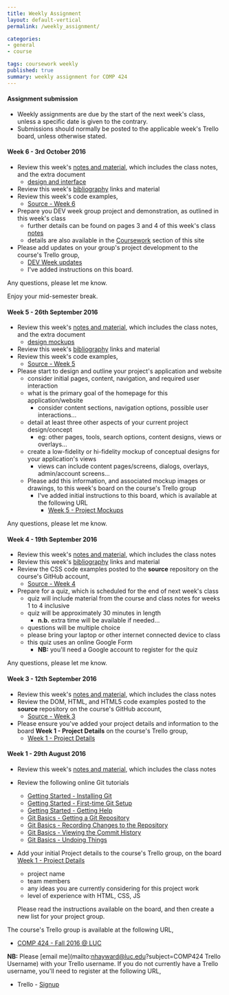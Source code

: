 ```yaml
---
title: Weekly Assignment
layout: default-vertical
permalink: /weekly_assignment/

categories:
- general
- course

tags: coursework weekly
published: true
summary: weekly assignment for COMP 424
---
```


#### Assignment submission
* Weekly assignments are due by the start of the next week's class, unless a specific date is given to the contrary.
* Submissions should normally be posted to the applicable week's Trello board, unless otherwise stated.

<!--
#### Week 15 - 3rd December 2015

* Please complete your group's final project report
* Further details can be found in the following outline
  * [Final Report Outline](/assets/docs/COMP388424-FinalReportOutline-2015.pdf)
* Report must be submitted by 6.45pm on Thursday 10th December 2015
   * send a PDF copy to [nhayward@luc.edu](mailto:nhayward@luc.edu?subject=COMP424 - Final Report) and Cc [ancientlives@gmail.com](mailto:ancientlives@gmail.com?subject=COMP424 - Final Report)

Any questions, please let me know.

#### Week 13 - 19th November 2015

* Review this week's [notes and material](/notes), which includes the class notes
* Review this week's [bibliography](/bibliography) links and material
* Please prepare your group's project presentation for Thursday 3rd December
  * as detailed in previous classes, this presentation should be an outline of your final group project
  * please consult the [coursework](/coursework) page for further details

#### Week 12 - 12th November 2015

* Review this week's [notes and material](/notes), which includes the class notes
* Review this week's [bibliography](/bibliography) links and material
* Review this week's examples on the course GitHub repository, [source](https://github.com/csteach424/source/tree/master/2015/week12)
* Please create a list on the [Week 12 - Final Plan](https://trello.com/b/ppaLH5uV/week-12-final-plan) Trello board for your group, and add the following details,
  * please add a brief plan and outline for your group's remaining work
  * this should include any work that is planned towards your group's final project presentation
    * this may include development, research, design, testing, and so on
  * please also include an outline of planned contribution from each group member
* Please continue project design and development for the end of semester final presentation and report
* Please contribute to this week's class discussion on Slack, **week12-discussion**, by adding the following information,
  * choose two favourite data visualistions you've recently seen in an article, website...
  * why did you choose these visualisations?
  * what did you like or dislike about each visualisation?
  * outline the underlying data source, for example a census or opinion poll, geographical data, and so on
  * did the visualisation help improve understanding of the data?

Any questions, please let me know.

#### Week 11 - 5th November 2015

* Review this week's [notes and material](/notes), which includes the class notes
* Review this week's [bibliography](/bibliography) links and material
* Review this week's examples on the course GitHub repository, [source](https://github.com/csteach424/source/tree/master/2015/week11)
* Prepare for a quiz, which is scheduled for next week's class
  * quiz will include material from the course and class notes for weeks 4, 5, 10, and 11
  * quiz will be approximately 45 minutes in length
  * questions will be multiple choice
  * please bring your laptop or other internet connected device to class

#### Week 10 - 29th October 2015

* Review this week's [notes and material](/notes), which includes the class notes
* Review this week's [bibliography](/bibliography) links and material
* Review this week's examples on the course GitHub repository, [source](https://github.com/csteach424/source/tree/master/2015/week10)
* Please create a list on the [Week 10 - Patterns](https://trello.com/b/Knf2ykhU/week-10-patterns) Trello board for your group, and add the following details,
  * examples of interaction within your site that would benefit from using jQuery's Deferred object
  * other events or requests within your site that would also benefit from jQuery's Deferred object
  * **NB:** it is not necessary to detail every instance of the above usage within your site. For example, if you have event handlers for buttons, it is not necessary to detail every single button that would benefit from the Deferred object. Where there is replication of usage, one example will suffice.
* Please contribute to this week's class discussion on Slack, **week10-discussion**, for the website, [Momotaro Chicago](http://www.momotarochicago.com/)
  * please consider this site's overall aesthetics, graphics, and general images
  * does the form match the intended function?
  * is it a useful website for its intended target, a restaurant?
  * what would you change in the site's design and usage, and why?

Any questions, please let me know.

#### Week 9 - 22nd October 2015

* Complete the following peer review forms for the DEV Week projects and presentations
  * [Group 9 - Crazy Traffic](https://docs.google.com/forms/d/1XGHLkvFaXExVXY8k92GwAJkU6vu90_Xo0k95wtisewk/viewform)
  * [Group 10 - CruiseBod](https://docs.google.com/forms/d/1F9bIzNRu7Q575jeA9AMsYQifcpQIQ-2raVN2AjQyS8U/viewform)
  * [Group 11 - Ride My Bike](https://docs.google.com/forms/d/1-5g-tUKKosyRGVBfmoyrrbAq72Tq1YTP15IBRqSpo4s/viewform)
* Complete these peer review forms by **Wednesday 28th October**
* Please continue to use the Slack channel, week8-review, for posting any questions, comments, or other information regarding these peer reviews for the DEV Week
* **Team members for Groups 9, 10, & 11**
  * please send your completed DEV Week presentation and code to myself @ [ancientlives@gmail.com](mailto:ancientlives@gmail.com?subject=Week 9 Dev week)
  * please ensure all Trello boards are up to date for this DEV Week work and presentations
* Review this week's [notes and material](/notes), which includes the class notes
* Review this week's [bibliography](/bibliography) links and material
* Review this week's examples on the course GitHub repository, [source](https://github.com/csteach424/source/tree/master/2015/week9)
* Please contribute to this week's class discussion on Slack, **week9-discussion**, for the website, [The Louvre](http://www.louvre.fr/en/)
  * please consider this site's presentation of media, and its organisation and structure
  * how does the site present its cultural assets to help engage with users and visitors?
  * consider data organisation, and the available search and filter options?
    * how easy is it to find examples of artefacts and objects within the site's catalogue?
  * how well do they manage the presentation of site resources in different natural languages?
    * eg: did you notice any difference in content, format, or options from French to English etc?

#### Week 8 - 15th October 2015

* Complete the following peer review forms for the DEV Week projects and presentations
  * [Group 1 - Team PvsNP](https://goo.gl/8d7iwL)
  * [Group 2 - Team HSS](https://goo.gl/0eL0kM)
  * [Group 3 - Team CSWD](https://goo.gl/LnBf42)
  * [Group 4 - Team DATA](https://goo.gl/r446Ap)
  * [Group 5 - Team PINNACLE (Chicago Writer's Block)](https://goo.gl/ilCNgL)
  * [Group 6 - Team PROJECT CHICAGO FIRE RESTAURANT](https://goo.gl/wVLZ3w)
  * [Group 7 - Team JAC](https://goo.gl/hllspo)
  * [Group 8 - Team PRISONERS VS TOOTH DECAY](https://goo.gl/ii5qsW)
* Complete these peer review forms by the end of **Wednesday 21st October**
* You may use the new Slack channel, **week8-review**, for posting any questions, comments, or other information regarding these peer reviews for the DEV Week.
* Please send your completed DEV Week presentation to myself and the course TA, Nema Nemati
  * share as an attachment or link on Slack
* Please share your completed DEV Week code, and any associated files or data, with myself and the course TA
  * code etc should be pushed to a repository on GitHub or Bitbucket
  * any problems with setting up or using either service, please [contact the course TA](mailto:nenemati@gmail.com?subject=COMP424 Dev Week)
* Ensure that your project group has updated all of the current Trello boards on the course' Trello organisation
  * this is up to and including the 'Week 7 - DEV week update 2' board
  * must be completed by end of Sunday 18th October 2015
* Complete the following Trello board,
  * [Week 8 - DEV Week Project Contributions](https://trello.com/b/AHjL2PiI/week-8-dev-week-project-contributions)
  * this board is **important** - it will help to establish member contributions for the DEV week project
* Please contribute to this week's class discussion on Slack, **week8-discussion**, for the website, [Werner Design Werks](http://wdw.com/)
  * consider overall aesthetics for the website, including use of typography, images...
  * consider organisation and presentation of data
  * consider website's design as a reflection of its goals
    * eg: how is the content influencing the site's design, organisation, and general layout
  * how do they use their site to engage with their users, customers, and general visitors?
    * eg: is the site a reflection of the company or a simple tool to attract attention, and so on

#### Week 6 & 7 - 1st October 2015

* Review this week's [notes and material](/notes), which includes the class notes
* Review this week's [bibliography](/bibliography) links and material
* Review this week's code examples available on the course' GitHub repository,
  * [GitHub - Week 6 code examples](https://github.com/csteach424/source/tree/master/2015/week6)
* Prepare you DEV week group project and demonstration, as outlined in this week's class
  * further details can be found on pages 3 and 4 of this week's class [notes](/assets/docs/Comp424-week6.pdf)
  * details are also available in the [Coursework](/coursework/#assessment2) section of this site
* Please add weekly updates on your group's project development to the course' Trello organisation,
  * [Week 6 updates](https://trello.com/b/Bw8QnwWK/week-6-dev-week-update-1)
  * [Week 7 updates](https://trello.com/b/mT2rkEu9/week-7-dev-week-update-2)

[Any questions, please let me know](mailto:nhayward@luc.edu?subject=DEV Week assignment).

#### Week 5 - 24th September 2015

* Review this week's [notes and material](/notes), which includes the class notes
* Review this week's [bibliography](/bibliography) links and material
* Review this week's code examples currently available on JSFiddle
  * [JSFiddle - Functions 1](http://jsfiddle.net/ancientlives/0432kzb0/)
  * [JSFiddle - Scope 1](http://jsfiddle.net/ancientlives/7wgvkjub/)
* Using the week 5 code examples available on the course' GitHub repository,
  * [GitHub - Week 5 code examples](https://github.com/csteach424/source/tree/master/2015/week5)
  * update [demo 8](https://github.com/csteach424/source/tree/master/2015/week5/demo8) to add the following,
    * additional styling to help differentiate each note in the `note-output` section
    * a delete option per note in the `note-output` section
    * a delete option for all notes in the `note-output` section
  * send this updated code to the course' TA, [Nema Nemati](mailto:nenemati@gmail.com?subject=COMP 424 - Week 5 assignment), by the start of the next class
    * either a link to the code on GitHub or Bitbucket
    * or shared via a storage service such as Drive, Dropbox, Box, or OneDrive
    * or a zipped file attached to an [email](mailto:nenemati@gmail.com?subject=COMP 424 - Week 5 assignment)
* Outline the following components of your group project's application,
  * clearly detail consistency considerations for each page and each content category
    * chosen colour schemes, and why, for each of the above
    * icons or graphics chosen per view for each of the above
    * detail how each page and content category fits into the site's overall design scheme
    * also detail how consistency is applied to improve user interaction with your site
  * please read the following brief notes on design, interface, and consistency,
    * [design interface - intro](http://csteach424.github.io/assets/docs/design-interface-intro.pdf)
    * [design consistency - basics](http://csteach424.github.io/assets/docs/design-consistency-basics.pdf)
  * Please add this information, and any associated mockups or sketches, to this week's board on the course' Trello organisation. I've added initial instructions to this board, which is available at the following URL,
    * [Week 5 - Navigation & Consistency](https://trello.com/b/rLevJUCp/week-5-navigation-consistency)
* Please contribute to this week's class discussion on Slack, **week5-discussion**, for the website, [Uniqlo](http://www.uniqlo.com/us/)
  * consider organisation of content
  * general consistency of design, colours, interaction options
  * navigation and data presentation patterns

-->

<!--
#### Week 14 - 25th April 2016

* Please complete your group's final project report
  * suggested report length between 5 and 10 pages
* Further details can be found in the following outline
  * [Final Report Outline](/assets/docs/comp424-final-report-outline.pdf)
* Report must be submitted by 4.15pm on Monday 2nd May 2016
   * send a PDF copy to [nhayward@luc.edu](mailto:nhayward@luc.edu?subject=COMP424 - Final Report)

**NB:** Don't forget to add details of each member's contributions to the project in this report. If you prefer, you may submit an individual report for this contribution outline to [nhayward@luc.edu](mailto:nhayward@luc.edu?subject=COMP424 - Individual Final Report)

#### Week 13 - 18th April 2016

* Review this week's [notes and material](/notes), which includes the class notes
* Review the Final Report Outline,
  * [course extra - final report outline](/assets/docs/comp424-final-report-outline.pdf)
* Review this week's [bibliography](/bibliography) links and material
* Review this week's examples on the course GitHub repository
  * [source](https://github.com/csteach424/source/tree/master/2016/week13)
* Please prepare your group's project presentation for Monday 25th April 2016
  * as detailed in previous classes, this presentation should be an outline of your final group project
  * please consult the [coursework](/coursework) page for further details
  * each presentation should be between 5 and 10 minutes in length

If there are any special hardware or software requirements for next week's presentation, please let me know before Monday 25th April 2016.

Any questions, please let me know. Enjoy your week.

#### Week 12 - 11th April 2016
* Review this week's [notes and material](/notes), which includes the class notes
* Review the Final Report Outline,
  * [course extra - final report outline](/assets/docs/comp424-final-report-outline.pdf)
* Review this week's [bibliography](/bibliography) links and material
* Review this week's examples on the course GitHub repository
  * [source](https://github.com/csteach424/source/tree/master/2016/week12)
* Please create a list on the [Week 12 - Final Plan]() Trello board for your group, and add the following details,
  * please add a brief plan and outline for your group's remaining work
  * this should include any work that is planned towards your group's final project presentation
    * this may include development, research, design, testing, and so on
  * please also include an outline of planned contribution from each group member
* Please continue project design and development for the end of semester final presentation and report
* Please contribute to this week's class discussion on Slack, **week12-discussion**, by adding the following information,
  * choose two favourite data visualistions you've recently seen in an article, website, mobile application etc...
  * why did you choose these visualisations?
  * what did you like or dislike about each visualisation?
  * outline the underlying data source, for example a census or opinion poll, geographical data, and so on
  * did the visualisation help improve understanding of the data?

Any questions, please let me know.

#### Week 11 - 4th April 2016
* Review this week's [notes and material](/notes), which includes the class notes
* Review this week's [bibliography](/bibliography) links and material
* Review this week's examples on the course GitHub repository
  * [source](https://github.com/csteach424/source/tree/master/2016/week11)
* Please contribute to this week's class discussion on Slack, **week11-discussion**, for the website, [Momotaro Chicago](http://www.momotarochicago.com/)
  * please consider this site's overall aesthetics, graphics, and general images
  * does the form match the intended function?
  * is it a useful website for its intended target, a restaurant?
  * what would you change in the site's design and usage, and why?
* Prepare for a quiz, which is scheduled for next week's class
  * quiz will include material from the course and class notes for weeks 10 and 11
  * quiz will be approximately 45 minutes in length
  * questions will be multiple choice
  * please bring your laptop or other internet connected device to class

Any questions, please let me know.

#### Week 10 - 28th March 2016
* Review this week's [notes and material](/notes), which includes the class notes
* Review this week's [bibliography](/bibliography) links and material
* Review this week's examples on the course GitHub repository
  * [source](https://github.com/csteach424/source/tree/master/2016/week10)
* Please create a list on the [Week 10 - Patterns](https://trello.com/b/D7BUyOME/week-10-patterns) Trello board for your group, and add the following details,
  * examples of interaction within your site that would benefit from using jQuery's Deferred object
  * other events or requests within your site that would also benefit from jQuery's Deferred object
  * **NB:** it is not necessary to detail every instance of the above usage within your site. For example, if you have event handlers for buttons, it is not necessary to detail every single button that would benefit from the Deferred object. Where there is replication of usage, one example will suffice.
* Please contribute to this week's class discussion on Slack, **week10-discussion**, for the website, [The Louvre](http://www.louvre.fr/en/)
  * please consider this site's presentation of media, and its organisation and structure
  * how does the site present its cultural assets to help engage with users and visitors?
  * consider data organisation, and the available search and filter options?
    * how easy is it to find examples of artefacts and objects within the site's catalogue?
  * how well do they manage the presentation of site resources in different natural languages?
    * eg: did you notice any difference in content, format, or options from French to English etc?

Any questions, please let me know.

#### Week 9 - 21st March 2016

* Complete the following peer review form individually for the final DEV Week project and presentation
  * [Group 12 - Team Roster Retriever](https://goo.gl/ZI5b5j)
* Complete this peer review form by **Monday 28th March 2016** at the latest
  * please complete this form individually, and **NOT** as a project group
* You may use the Slack channel, **#dev-week-review**, for posting any questions, comments, or other information regarding this peer review for the DEV Week
* Review this week's [notes and material](/notes), which includes the class notes
* Review this week's [bibliography](/bibliography) links and material
* Review this week's examples on the course GitHub repository
  * [source](https://github.com/csteach424/source/tree/master/2016/week9)
* Compare your submitted code solution for a single delete option from the week 6/week8 assignment with the following sample code
  * [travel notes - part 1](https://github.com/csteach424/source/tree/master/2016/week9/travelnotes-part1)
  * consider each incremental code update in the above directory from 'demo3' to 'demo6'
  * then compare your submitted solution with the code in [demo 6](https://github.com/csteach424/source/tree/master/2016/week9/travelnotes-part1/demo6)
  * write a brief report on your code solution compared with the example solution in [demo 6](https://github.com/csteach424/source/tree/master/2016/week9/travelnotes-part1/demo6)
  * send this code report as a PDF document by the start of class on **Monday 28th March 2016** at the latest
    * as an attachment to a private message on Slack
    * please add your full name and week 9 assignment to the attachment filename
      * eg: nickhayward_week9report.pdf
* Prepare for a quiz, which is scheduled for next week's class
  * quiz will include material from the course and class notes for weeks 4, 5, 6, and 9
  * quiz will be approximately 45 minutes in length
  * questions will be multiple choice
  * please bring your laptop or other internet connected device to class

Any questions, please let me know. Enjoy your Easter holiday.

#### Week 8 - 14th March 2016

* Complete the following peer review forms individually for the DEV Week projects and presentations
  * [Group 1 - Team Florist](https://goo.gl/wh49CN)
  * [Group 2 - Team Roots4All](https://goo.gl/uy0psL)
  * [Group 3 - Team Food Finder](https://goo.gl/u1PAHN)
  * [Group 4 - Team LeTemps](https://goo.gl/wYNeSz)
  * [Group 5 - Team GoGo Gadgets](https://goo.gl/NsVMH5)
  * [Group 6 - Team Thomas J Foxes](https://goo.gl/nVeCR3)
  * [Group 7 - Team The Analog Catalog Website](https://goo.gl/LXgDtD)
  * [Group 8 - Team EMR](https://goo.gl/9C20MX)
  * [Group 9 - Team African Safari](https://goo.gl/RsncZY)
  * [Group 10 - Team Cotos](https://goo.gl/CpRcuq)
  * [Group 11 - Team Working on the Name](https://goo.gl/0fkDkR)  
* Complete these peer review forms by **Monday 21st March 2016** at the latest
  * please complete these forms individually, and **NOT** as a project group
* You may use the new Slack channel, **#dev-week-review**, for posting any questions, comments, or other information regarding these peer reviews for the DEV Week
* Please add your DEV week presentation files or notes to the following board on Trello,
  * [Week 8 - DEV Week Presentation Files](https://trello.com/b/s8kksMMZ/dev-week-presentation-files)
  * Please add these files as soon as possible, and by **Friday 18th March 2016** at the latest
  * instructions are included as a list on the above board
* Please share your completed DEV Week code, and any associated files or data, with myself
  * code etc should be pushed to a repository on GitHub or Bitbucket
  * any problems with setting up or using either service, please [contact the course TA](mailto:kherringshaw@luc.edu?subject=COMP424 Dev Week Repository Setup)
  * please share these files by **Friday 18th March 2016** at the latest
* Complete the following Trello board,
  * [Week 8 - DEV Week Project Contributions](https://trello.com/b/OvYiD05T/week-8-dev-week-project-contributions)
  * this board is **important** - it will help to establish member contributions for the DEV week project
  * please complete this requirement by **Monday 21st March 2016** at the latest
* Please contribute to this week's class discussion on the Slack channel, **#week8-discussion**, for the website, [Werner Design Werks](http://wdw.com/)
  * consider overall aesthetics for the website, including use of typography, images...
  * consider organisation and presentation of data
  * consider website's design as a reflection of its goals
    * eg: how is the content influencing the site's design, organisation, and general layout
  * how do they use their site to engage with their users, customers, and general visitors?
    * eg: is the site a reflection of the company or a simple tool to attract attention, and so on
  * Please contribute to this discussion throughout this week, and not simply on Monday afternoon before class
* Using the week 6 code examples available on the course's GitHub repository,
  * [GitHub - Week 6 code examples](https://github.com/csteach424/source/tree/master/2016/week6)
  * update [demo 8](https://github.com/csteach424/source/tree/master/2016/week6/demo8) to add the following,
    * a delete option per note in the `note-output` section
  * send this updated code by the start of class on **Monday 21st March 2016** at the latest
    * as an attachment to a private message on Slack
    * please add your full name and week 8 assignment to the attachment filename
      * eg: nickhayward_week8code.zip

Any questions, please let me know. Enjoy your week.

#### Week 6 - 29th February 2016

* Review this week's [notes and material](/notes), which includes the class notes
* Review this week's [bibliography](/bibliography) links and material
* Review this week's code examples currently available on JSFiddle
  * [JSFiddle - this - events](http://jsfiddle.net/ancientlives/e5ekrk1w/)
  * [JSFiddle - this - global](http://jsfiddle.net/ancientlives/2r4grha1/)
  * [JSFiddle - this - literal](http://jsfiddle.net/ancientlives/d93bkbq8/)
  * [JSFiddle - this - literal 2](http://jsfiddle.net/ancientlives/kt3g4wou/)
  * [JSFiddle - this - window](http://jsfiddle.net/ancientlives/o6d77tye/)
  * [JSFiddle - Parse JSON](http://jsfiddle.net/ancientlives/us91yfc4/)
* Using the week 6 code examples available on the course's GitHub repository,
  * [GitHub - Week 6 code examples](https://github.com/csteach424/source/tree/master/2016/week6)
  * update [demo 8](https://github.com/csteach424/source/tree/master/2016/week6/demo8) to add the following,
    * a delete option per note in the `note-output` section
    * a delete option for all notes in the `note-output` section
  * send this updated code by the start of class on Monday 14th March 2016
    * as a zipped file attached to an email to [nhayward@luc.edu](mailto:nhayward@luc.edu?subject=COMP 424 - Week 6 assignment)
    * or share online using Dropbox, GitHub, BitBucket, or Google Drive
* Prepare you DEV week group project and demonstration, as outlined in this week's class
  * further details can be found on pages 3 and 4 of this week's class [notes](/assets/docs/Comp424-week6.pdf)
  * details are also available in the [Coursework](/coursework/#assessment2) section of this site
* Please add updates on your group's project development to the course's Trello group,
  * [DEV Week updates](https://trello.com/b/uFxVVDdx/dev-week)

#### Week 5 - 22nd February 2016

* Review this week's [notes and material](/notes), which includes the class notes
* Review this week's [bibliography](/bibliography) links and material
* Review this week's code examples currently available on JSFiddle
  * [JSFiddle - Functions 1](http://jsfiddle.net/ancientlives/0432kzb0/)
  * [JSFiddle - Scope 1](http://jsfiddle.net/ancientlives/7wgvkjub/)
* Please read the following brief introductory notes on design, interface, and consistency
  * [design interface - intro](http://csteach424.github.io/assets/docs/design-interface-intro.pdf)
  * [design consistency - basics](http://csteach424.github.io/assets/docs/design-consistency-basics.pdf)
* Then outline the following components of your group project's application,
  * clearly detail consistency considerations for each page and each content category
    * chosen colour schemes, and why, for each of the above
    * icons or graphics chosen per view for each of the above
    * detail how each page and content category fits into the site's overall design scheme
    * also detail how consistency is applied to improve user interaction with your site
  * Please add this information, and any associated mockups or sketches, to this week's board on the course's Trello organisation. I've added initial instructions to this board, which is available at the following URL,
    * [Week 5 - Navigation & Consistency](https://trello.com/b/NTFVFLqp/week-5-navigation-consistency)
* Please contribute to this week's class discussion on Slack, [week5-discussion](https://comp424-spring2016.slack.com/messages/week5-discussion/), for the website, [Uniqlo](http://www.uniqlo.com/us/)
  * consider organisation of content
  * general consistency of design, colours, interaction options
  * navigation and data presentation patterns

Any questions, please let me know.

#### Week 4 - 15th February 2016

* Review this week's [notes and material](/notes), which includes the class notes
* Review this week's [bibliography](/bibliography) links and material
* Review this week's code examples currently available on JSFiddle
  * [JSFiddle - ancientlives](http://jsfiddle.net/user/ancientlives/fiddles/)
* Please start to design and outline your project's application and website
  * consider initial pages, content, navigation, and required user interaction
  * what is the primary goal of the homepage for this application/website
    * consider content sections, navigation options, possible user interactions...
  * detail at least three other aspects of your current project design/concept
    * eg: other pages, tools, search options, content designs, views or overlays...
  * create a low-fidelity or hi-fidelity mockup of conceptual designs for your application's views
    * views can include content pages/screens, dialogs, overlays, admin/account screens...
  * Please add this information, and associated mockup images or drawings, to this week's board on the course' Trello organisation.
    * I've added initial instructions to this board, which is available at the following URL,
      * [Week 4 - Project Mockups](https://trello.com/b/GtsrcvqF/week-4-project-mockups)

NB: further information on mockups can be found in the following document

  * [Mockups](/assets/docs/Comp424-mockups.pdf)

-->

#### Week 6 - 3rd October 2016

* Review this week's [notes and material](/notes), which includes the class notes, and the extra document
  * [design and interface](/assets/docs/extras/fall2016/design-interface.pdf)
* Review this week's [bibliography](/bibliography) links and material
* Review this week's code examples,
  * [Source - Week 6](https://github.com/csteach424/source/tree/master/2016/fall/week6)
* Prepare you DEV week group project and demonstration, as outlined in this week's class
  * further details can be found on pages 3 and 4 of this week's class [notes](/assets/docs/Comp424-week6.pdf)
  * details are also available in the [Coursework](/coursework/#assessment2) section of this site
* Please add updates on your group's project development to the course's Trello group,
  * [DEV Week updates](https://trello.com/b/R2mpO0wN/dev-week)
  * I've added instructions on this board.

Any questions, please let me know.

Enjoy your mid-semester break.

#### Week 5 - 26th September 2016

* Review this week's [notes and material](/notes), which includes the class notes, and the extra document
  * [design mockups](/assets/docs/extras/fall2016/design-mockups.pdf)
* Review this week's [bibliography](/bibliography) links and material
* Review this week's code examples,
  * [Source - Week 5](https://github.com/csteach424/source/tree/master/2016/fall/week5)
* Please start to design and outline your project's application and website
  * consider initial pages, content, navigation, and required user interaction
  * what is the primary goal of the homepage for this application/website
    * consider content sections, navigation options, possible user interactions...
  * detail at least three other aspects of your current project design/concept
    * eg: other pages, tools, search options, content designs, views or overlays...
  * create a low-fidelity or hi-fidelity mockup of conceptual designs for your application's views
    * views can include content pages/screens, dialogs, overlays, admin/account screens...
  * Please add this information, and associated mockup images or drawings, to this week's board on the course's Trello group
    * I've added initial instructions to this board, which is available at the following URL
      * [Week 5 - Project Mockups](https://trello.com/b/8r2s8S3S/week-5-project-mockups)

Any questions, please let me know.

#### Week 4 - 19th September 2016

* Review this week's [notes and material](/notes), which includes the class notes
* Review this week's [bibliography](/bibliography) links and material
* Review the CSS code examples posted to the **source** repository on the course's GitHub account,
  * [Source - Week 4](https://github.com/csteach424/source/tree/master/2016/fall/week4)
* Prepare for a quiz, which is scheduled for the end of next week's class
  * quiz will include material from the course and class notes for weeks 1 to 4 inclusive
  * quiz will be approximately 30 minutes in length
    * **n.b.** extra time will be available if needed...
  * questions will be multiple choice
  * please bring your laptop or other internet connected device to class
  * this quiz uses an online Google Form
    * **NB:** you'll need a Google account to register for the quiz

Any questions, please let me know.

#### Week 3 - 12th September 2016

* Review this week's [notes and material](/notes), which includes the class notes
* Review the DOM, HTML, and HTML5 code examples posted to the **source** repository on the course's GitHub account,
  * [Source - Week 3](https://github.com/csteach424/source/tree/master/2016/fall/week3)
* Please ensure you've added your project details and information to the board **Week 1 - Project Details** on the course's Trello group,
  * [Week 1 - Project Details](https://trello.com/b/vAz5Ug6c/week-1-project-details)

#### Week 1 - 29th August 2016
* Review this week's [notes and material](/notes), which includes the class notes
* Review the following online Git tutorials
  * [Getting Started - Installing Git](http://git-scm.com/book/en/v2/Getting-Started-Installing-Git)
  * [Getting Started - First-time Git Setup](http://git-scm.com/book/en/v2/Getting-Started-First-Time-Git-Setup)
  * [Getting Started - Getting Help](http://git-scm.com/book/en/v2/Getting-Started-Getting-Help)
  * [Git Basics - Getting a Git Repository](http://git-scm.com/book/en/v2/Git-Basics-Getting-a-Git-Repository)
  * [Git Basics - Recording Changes to the Repository](http://git-scm.com/book/en/v2/Git-Basics-Recording-Changes-to-the-Repository)
  * [Git Basics - Viewing the Commit History](http://git-scm.com/book/en/v2/Git-Basics-Viewing-the-Commit-History)
  * [Git Basics - Undoing Things](http://git-scm.com/book/en/v2/Git-Basics-Undoing-Things)
* Add your initial Project details to the course's Trello group, on the board [Week 1 - Project Details](https://trello.com/b/vAz5Ug6c/week-1-project-details)
  * project name
  * team members
  * any ideas you are currently considering for this project work
  * level of experience with HTML, CSS, JS

  Please read the instructions available on the board, and then create a new list for your project group.

The course's Trello group is available at the following URL,

* [COMP 424 - Fall 2016 @ LUC](https://trello.com/comp424fall2016luc)

**NB:** Please [email me](mailto:nhayward@luc.edu?subject=COMP424 Trello Username) with your Trello username. If you do not currently have a Trello username, you'll need to register at the following URL,

* Trello - [Signup](https://trello.com/signup)
